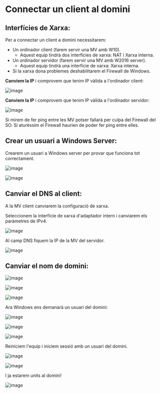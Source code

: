 # Connectar un client al domini

## Interfícies de Xarxa:

Per a connectar un client a domini necessitarem:

- Un ordinador client (farem servir una MV amb W10).
  - Aquest equip tindrà dos interfícies de xarxa: NAT i Xarxa interna.
- Un ordinador servidor (farem servir una MV amb W2016 server).
  - Aquest equip tindrà una interfície de xarxa: Xarxa interna.
- Si la xarxa dona problemes deshabilitarem el Firewall de Windows.

**Canviem la IP** i comprovem que tenim IP vàlida a l'ordinador client:

![image](https://github.com/XaSaFa/MP04/assets/110727546/8056fce9-9e76-4b1b-bbc0-4b38bc9700f7)

**Canviem la IP** i comprovem que tenim IP vàlida a l'ordinador servidor:

![image](https://github.com/XaSaFa/MP04/assets/110727546/56746269-7f0e-47a6-8e2d-eac34e56a792)

Si mirem de fer ping entre les MV potser fallarà per culpa del Firewall del SO. Si aturèssim el Firewall haurien de poder fer ping entre elles.

## Crear un usuari a Windows Server:

Crearem un usuari a Windows server per provar que funciona tot correctament.

![image](https://github.com/XaSaFa/MP04/assets/110727546/4951d2a9-aee7-41cd-99fc-1a3fe1261e14)

![image](https://github.com/XaSaFa/MP04/assets/110727546/0c05fb11-3983-4a47-bfb2-1c44a789eaf5)

## Canviar el DNS al client:

A la MV client canviarem la configuració de xarxa.

Seleccionem la interfície de xarxa d'adaptador intern i canviarem els paràmetres de IPv4.

![image](https://github.com/XaSaFa/MP04/assets/110727546/5bbbcbb4-9589-4db9-84d2-ffc220d36443)

Al camp DNS fiquem la IP de la MV del servidor.

![image](https://github.com/XaSaFa/MP04/assets/110727546/abc537bd-9cd0-4e06-bd2e-aa0bf80fad92)

## Canviar el nom de domini:

![image](https://github.com/XaSaFa/MP04/assets/110727546/9b23f7a8-4f44-4b69-bb8a-c35d862f4520)

![image](https://github.com/XaSaFa/MP04/assets/110727546/0041a0c0-3c59-452e-af34-7345d5cbef74)

![image](https://github.com/XaSaFa/MP04/assets/110727546/2ace3668-0920-4b13-b902-ed96d16d27f5)

Ara Windows ens demanarà un usuari del domini:

![image](https://github.com/XaSaFa/MP04/assets/110727546/f3b83f54-07ea-4b40-a460-25cbf880ade8)

![image](https://github.com/XaSaFa/MP04/assets/110727546/2dc9d2e2-255b-4ed8-9b3f-a60c2416cabc)

![image](https://github.com/XaSaFa/MP04/assets/110727546/cbeaae3d-efd1-4110-a63a-6bea666ea582)

Reiniciem l'equip i iniciem sessió amb un usuari del domini.

![image](https://github.com/XaSaFa/MP04/assets/110727546/90c8d54a-df19-44d7-aa9c-51da4aa8cb82)

![image](https://github.com/XaSaFa/MP04/assets/110727546/0304faf4-ff5f-47d9-912c-02ece02aab49)

I ja estarem units al domini!

![image](https://github.com/XaSaFa/MP04/assets/110727546/6b2d20b0-ab6e-4147-a27e-87d7e6182784)






